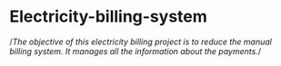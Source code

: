 # Electricity-billing-system
/*The objective of this electricity billing project is to reduce the manual billing system. It manages all the information about the payments.*/

